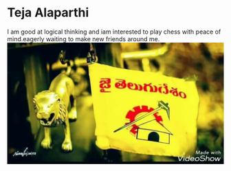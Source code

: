 # Teja Alaparthi

I am good at logical thinking and iam interested to play chess with peace of mind.eagerly waiting to make new friends around me.
![my favorite political party is ](tdp.jpg)